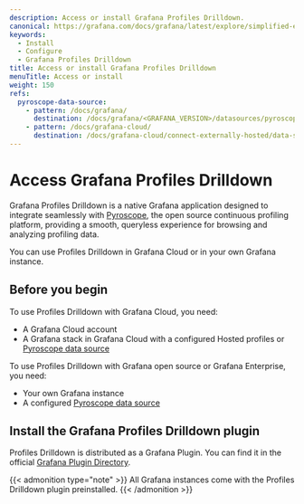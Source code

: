 ```yaml
---
description: Access or install Grafana Profiles Drilldown.
canonical: https://grafana.com/docs/grafana/latest/explore/simplified-exploration/profiles/access/
keywords:
  - Install
  - Configure
  - Grafana Profiles Drilldown
title: Access or install Grafana Profiles Drilldown
menuTitle: Access or install
weight: 150
refs:
  pyroscope-data-source:
    - pattern: /docs/grafana/
      destination: /docs/grafana/<GRAFANA_VERSION>/datasources/pyroscope/
    - pattern: /docs/grafana-cloud/
      destination: /docs/grafana-cloud/connect-externally-hosted/data-sources/pyroscope/
---
```


# Access Grafana Profiles Drilldown

Grafana Profiles Drilldown is a native Grafana application designed to integrate seamlessly with [Pyroscope](https://github.com/grafana/pyroscope), the open source continuous profiling platform, providing a smooth, queryless experience for browsing and analyzing profiling data.

You can use Profiles Drilldown in Grafana Cloud or in your own Grafana instance.

## Before you begin

To use Profiles Drilldown with Grafana Cloud, you need:

- A Grafana Cloud account
- A Grafana stack in Grafana Cloud with a configured Hosted profiles or [Pyroscope data source](ref:pyroscope-data-source)

To use Profiles Drilldown with Grafana open source or Grafana Enterprise, you need:

- Your own Grafana instance
- A configured [Pyroscope data source](ref:pyroscope-data-source)

## Install the Grafana Profiles Drilldown plugin

Profiles Drilldown is distributed as a Grafana Plugin.
You can find it in the official [Grafana Plugin Directory](https://grafana.com/grafana/plugins/grafana-pyroscope-app/).

{{< admonition type="note" >}}
All Grafana instances come with the Profiles Drilldown plugin preinstalled.
{{< /admonition >}}
